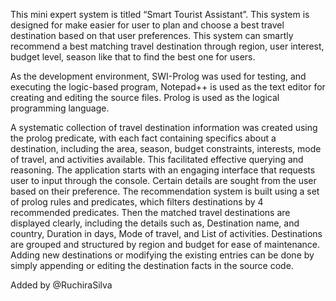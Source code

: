 This mini expert system is titled “Smart Tourist Assistant”. This system is designed for make easier for user to plan and choose a best travel destination based on that user preferences. This system can smartly recommend a best matching travel destination through region, user interest, budget level, season like that to find the best one for users.  

As the development environment, SWI-Prolog was used for testing, and executing the logic-based program, Notepad++ is used as the text editor for creating and editing the source files.  Prolog is used as the logical programming language.

A systematic collection of travel destination information was created using the prolog 
predicate, with each fact containing specifics about a destination, including the area, season, 
budget constraints, interests, mode of travel, and activities available. This facilitated effective 
querying and reasoning. The application starts with an engaging interface that requests user to 
input through the console. Certain details are sought from the user based on their preference.
The recommendation system is built using a set of prolog rules and predicates, which filters 
destinations by 4 recommended predicates. 
Then the matched travel destinations are displayed clearly, including the details such as, Destination name, and country, Duration in days, Mode of travel, and List of activities.
Destinations are grouped and structured by region and budget for ease of maintenance. Adding 
new destinations or modifying the existing entries can be done by simply appending or editing 
the destination facts in the source code.

Added by @RuchiraSilva

